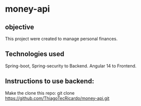 # money-api

## objective

This project were created to manage personal finances.

## Technologies used

Spring-boot, Spring-security to Backend.
Angular 14 to Frontend.

## Instructions to use backend:

Make the clone this repo: git clone https://github.com/ThiagoTecRicardo/money-api.git
